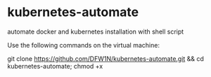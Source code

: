 # kubernetes-automate
automate docker and kubernetes installation with shell script


Use the following commands on the virtual machine:

git clone https://github.com/DFW1N/kubernetes-automate.git && cd kubernetes-automate;
chmod +x 

